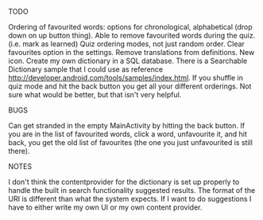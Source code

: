 TODO

Ordering of favourited words: options for chronological, alphabetical (drop down on up button thing).
Able to remove favourited words during the quiz. (i.e. mark as learned)
Quiz ordering modes, not just random order.
Clear favourites option in the settings.
Remove translations from definitions.
New icon.
Create my own dictionary in a SQL database. There is a Searchable Dictionary sample that I could use as reference http://developer.android.com/tools/samples/index.html.
If you shuffle in quiz mode and hit the back button you get all your different orderings. Not sure what would be better, but that isn't very helpful.


BUGS

Can get stranded in the empty MainActivity by hitting the back button.
If you are in the list of favourited words, click a word, unfavourite it, and hit back, you get the old list of favourites (the one you just unfavourited is still there).


NOTES

I don't think the contentprovider for the dictionary is set up properly to handle the built in search functionality suggested results. The format of the URI is different than what the system expects. If I want to do suggestions I have to either write my own UI or my own content provider.

